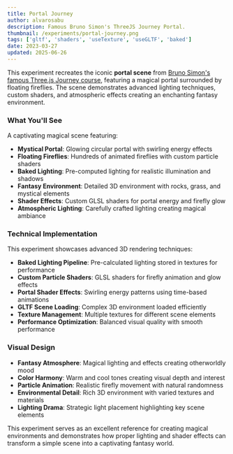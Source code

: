 ```yaml
---
title: Portal Journey
author: alvarosabu
description: Famous Bruno Simon's ThreeJS Journey Portal.
thumbnail: /experiments/portal-journey.png
tags: ['gltf', 'shaders', 'useTexture', 'useGLTF', 'baked']
date: 2023-03-27
updated: 2025-06-26
---
```


This experiment recreates the iconic **portal scene** from [Bruno Simon's famous Three.js Journey course](https://threejs-journey.com/), featuring a magical portal surrounded by floating fireflies. The scene demonstrates advanced lighting techniques, custom shaders, and atmospheric effects creating an enchanting fantasy environment.

### What You'll See

A captivating magical scene featuring:

- **Mystical Portal**: Glowing circular portal with swirling energy effects
- **Floating Fireflies**: Hundreds of animated fireflies with custom particle shaders
- **Baked Lighting**: Pre-computed lighting for realistic illumination and shadows
- **Fantasy Environment**: Detailed 3D environment with rocks, grass, and mystical elements
- **Shader Effects**: Custom GLSL shaders for portal energy and firefly glow
- **Atmospheric Lighting**: Carefully crafted lighting creating magical ambiance

### Technical Implementation

This experiment showcases advanced 3D rendering techniques:

- **Baked Lighting Pipeline**: Pre-calculated lighting stored in textures for performance
- **Custom Particle Shaders**: GLSL shaders for firefly animation and glow effects
- **Portal Shader Effects**: Swirling energy patterns using time-based animations
- **GLTF Scene Loading**: Complex 3D environment loaded efficiently
- **Texture Management**: Multiple textures for different scene elements
- **Performance Optimization**: Balanced visual quality with smooth performance

### Visual Design

- **Fantasy Atmosphere**: Magical lighting and effects creating otherworldly mood
- **Color Harmony**: Warm and cool tones creating visual depth and interest
- **Particle Animation**: Realistic firefly movement with natural randomness
- **Environmental Detail**: Rich 3D environment with varied textures and materials
- **Lighting Drama**: Strategic light placement highlighting key scene elements

This experiment serves as an excellent reference for creating magical environments and demonstrates how proper lighting and shader effects can transform a simple scene into a captivating fantasy world.


